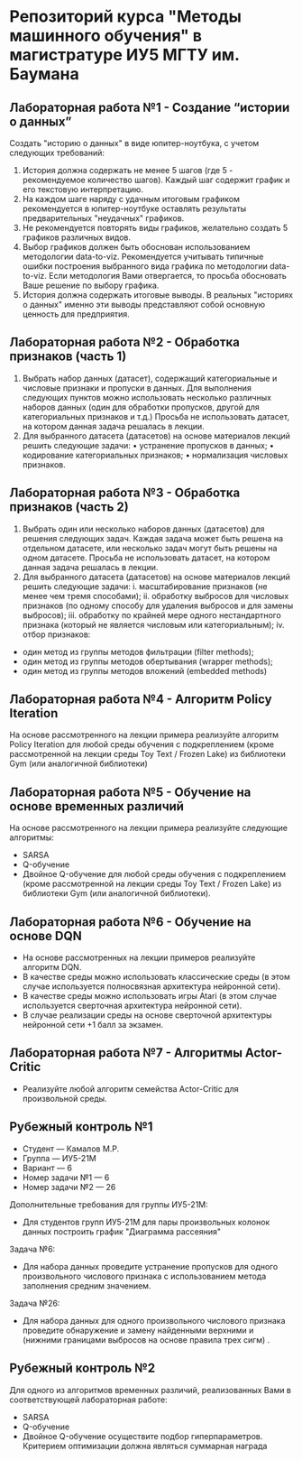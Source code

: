 # Репозиторий курса "Методы машинного обучения" в магистратуре ИУ5 МГТУ им. Баумана

## Лабораторная работа №1 - Создание “истории о данных”

Создать "историю о данных" в виде юпитер-ноутбука, с учетом следующих
требований:
1. История должна содержать не менее 5 шагов (где 5 - рекомендуемое
количество шагов). Каждый шаг содержит график и его текстовую
интерпретацию.
2. На каждом шаге наряду с удачным итоговым графиком рекомендуется в
юпитер-ноутбуке оставлять результаты предварительных "неудачных"
графиков.
3. Не рекомендуется повторять виды графиков, желательно создать 5 графиков
различных видов.
4. Выбор графиков должен быть обоснован использованием методологии data-to-viz. 
Рекомендуется учитывать типичные ошибки построения выбранного вида графика 
по методологии data-to-viz. Если методология Вами отвергается, то просьба
обосновать Ваше решение по выбору графика.
5. История должна содержать итоговые выводы. В реальных "историях о
данных" именно эти выводы представляют собой основную ценность для
предприятия.

## Лабораторная работа №2 - Обработка признаков (часть 1)

1. Выбрать набор данных (датасет), содержащий категориальные и числовые признаки и 
пропуски в данных. Для выполнения следующих пунктов можно использовать несколько 
различных наборов данных (один для обработки пропусков, другой для категориальных 
признаков и т.д.) Просьба не использовать датасет, на котором данная задача решалась в 
лекции.
2. Для выбранного датасета (датасетов) на основе материалов лекций решить следующие 
задачи:
• устранение пропусков в данных;
• кодирование категориальных признаков;
• нормализация числовых признаков.

## Лабораторная работа №3 - Обработка признаков (часть 2)

1. Выбрать один или несколько наборов данных (датасетов) для решения следующих задач. 
Каждая задача может быть решена на отдельном датасете, или несколько задач могут быть 
решены на одном датасете. Просьба не использовать датасет, на котором данная задача 
решалась в лекции.
2. Для выбранного датасета (датасетов) на основе материалов лекций решить следующие 
задачи:
i. масштабирование признаков (не менее чем тремя способами);
ii. обработку выбросов для числовых признаков (по одному способу для удаления 
выбросов и для замены выбросов);
iii. обработку по крайней мере одного нестандартного признака (который не является 
числовым или категориальным);
iv. отбор признаков:
* один метод из группы методов фильтрации (filter methods);
* один метод из группы методов обертывания (wrapper methods);
* один метод из группы методов вложений (embedded methods)

## Лабораторная работа №4 - Алгоритм Policy Iteration

На основе рассмотренного на лекции примера реализуйте алгоритм Policy Iteration для 
любой среды обучения с подкреплением (кроме рассмотренной на лекции среды Toy Text / Frozen Lake) из библиотеки Gym (или аналогичной библиотеки)

## Лабораторная работа №5 - Обучение на основе временных различий

На основе рассмотренного на лекции примера реализуйте следующие алгоритмы:
* SARSA
* Q-обучение
* Двойное Q-обучение
для любой среды обучения с подкреплением (кроме рассмотренной на лекции среды Toy Text / Frozen Lake) из библиотеки Gym (или аналогичной библиотеки).

## Лабораторная работа №6 - Обучение на основе DQN

* На основе рассмотренных на лекции примеров реализуйте алгоритм DQN.
* В качестве среды можно использовать классические среды (в этом случае используется 
полносвязная архитектура нейронной сети).
* В качестве среды можно использовать игры Atari (в этом случае используется сверточная архитектура нейронной сети).
* В случае реализации среды на основе сверточной архитектуры нейронной сети +1 балл за экзамен.

## Лабораторная работа №7 - Алгоритмы Actor-Critic

* Реализуйте любой алгоритм семейства Actor-Critic для произвольной среды.


## Рубежный контроль №1 
* Студент — Камалов М.Р.  
* Группа — ИУ5-21М  
* Вариант — 6
* Номер задачи №1 — 6
* Номер задачи №2 — 26

Дополнительные требования для группы ИУ5-21М:
* Для студентов групп ИУ5-21М  для пары произвольных колонок данных построить график  "Диаграмма рассеяния"

Задача №6:
* Для набора данных проведите устранение пропусков для одного произвольного числового признака с использованием метода заполнения средним значением.

Задача №26:
* Для набора данных для одного произвольного числового признака проведите обнаружение и замену найденными верхними и (нижними границами выбросов на основе правила трех сигм) .

## Рубежный контроль №2 

Для одного из алгоритмов временных различий, реализованных Вами в соответствующей лабораторная работе:
* SARSA
* Q-обучение
* Двойное Q-обучение
осуществите подбор гиперпараметров. Критерием оптимизации должна являться суммарная награда
